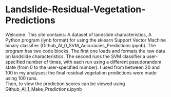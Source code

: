 # Landslide-Residual-Vegetation-Predictions
Welcome.  This site contains:
A dataset of landslide characteristics, 
A Python program (iynb format) for using the sklearn Support Vector Machine binary classifier (Github_AI_0_SVM_Accuracies_Predictions.ipynb).  The program has two code blocks.  The first one loads and formats the raw data on landslide characteristics.  The second runs the SVM classifier a user-specified number of times, with each run using a different pseudorandom state (from 0 to the user-specified number).  I used from between 20 and 100 in my analyses; the final residual vegetation predictions were made using 100 runs.  
Then, to view the prediction scores can be viewed using Github_AI_1_Make_Predictions.ipynb 
